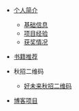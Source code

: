 <!--
 * @Description: 
 * @Date: 2019-08-05 11:57:02
 * @LastEditors: Please set LastEditors
 * @LastEditTime: 2021-01-02 12:21:13
 -->
<!-- * [全部目录](/)-->

* [个人简介](./navbar/authorintroducer.md)

  * [基础信息](./navbar/authorintroducer?id=个人简介)
  * [项目经验](./navbar/authorintroducer?id=项目经验)
  * [获奖情况](./navbar/authorintroducer?id=获奖情况) 
  
* [书籍推荐](./navbar/书籍推荐.md)
  
* 秋招二维码
  
  * [好未来秋招二维码](./navbar/好未来.md) 
  
* [博客项目](https://github.com/codefool0307/Java-Blog)
